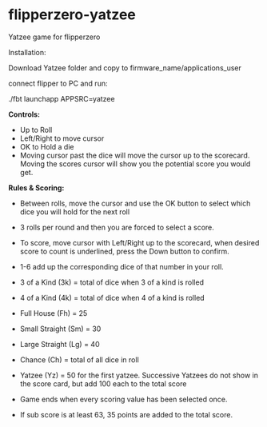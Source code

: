 # flipperzero-yatzee
Yatzee game for flipperzero


Installation: 

Download Yatzee folder and copy to firmware_name/applications_user

connect flipper to PC and run:

./fbt launchapp APPSRC=yatzee


<b>Controls: </b>

- Up to Roll
- Left/Right to move cursor
- OK to Hold a die
- Moving cursor past the dice will move the cursor up to the scorecard. Moving the scores cursor will show you the potential score you would get.


<b>Rules & Scoring:</b>

- Between rolls, move the cursor and use the OK button to select which dice you will hold for the next roll
- 3 rolls per round and then you are forced to select a score. 
- To score, move cursor with Left/Right up to the scorecard, when desired score to count is underlined, press the Down button to confirm.

- 1-6 add up the corresponding dice of that number in your roll.
- 3 of a Kind (3k) = total of dice when 3 of a kind is rolled
- 4 of a Kind (4k) = total of dice when 4 of a kind is rolled
- Full House (Fh) = 25
- Small Straight (Sm) = 30
- Large Straight (Lg) = 40
- Chance (Ch) = total of all dice in roll
- Yatzee (Yz) = 50 for the first yatzee. Successive Yatzees do not show in the score card, but add 100 each to the total score

- Game ends when every scoring value has been selected once.
- If sub score is at least 63, 35 points are added to the total score.
